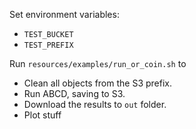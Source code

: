 Set environment variables:
- `TEST_BUCKET`
- `TEST_PREFIX`

Run `resources/examples/run_or_coin.sh` to
- Clean all objects from the S3 prefix.
- Run ABCD, saving to S3.
- Download the results to `out` folder.
- Plot stuff 
